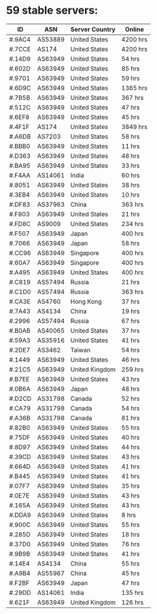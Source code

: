 # 59 stable servers:

| ID | ASN | Server Country | Online |
| ------ | ------ | ------ | ------ |
| #.9AC4 | AS53889 | United States | 4200 hrs |
| #.7CCE | AS174 | United States | 4200 hrs |
| #.14D9 | AS63949 | United States | 54 hrs |
| #.602D | AS63949 | United States | 85 hrs |
| #.9701 | AS63949 | United States | 59 hrs |
| #.6D9C | AS63949 | United States | 1365 hrs |
| #.7B5B | AS63949 | United States | 367 hrs |
| #.512C | AS63949 | United States | 47 hrs |
| #.6EF8 | AS63949 | United States | 45 hrs |
| #.4F1F | AS174 | United States | 3849 hrs |
| #.A6DB | AS7203 | United States | 58 hrs |
| #.BBB0 | AS63949 | United States | 11 hrs |
| #.D363 | AS63949 | United States | 48 hrs |
| #.BA95 | AS63949 | United States | 33 hrs |
| #.F4AA | AS14061 | India | 60 hrs |
| #.8051 | AS63949 | United States | 38 hrs |
| #.3EB4 | AS63949 | United States | 10 hrs |
| #.DF83 | AS37963 | China | 363 hrs |
| #.F803 | AS63949 | United States | 21 hrs |
| #.FD8C | AS9009 | United States | 234 hrs |
| #.F507 | AS63949 | Japan | 400 hrs |
| #.7066 | AS63949 | Japan | 58 hrs |
| #.CC96 | AS63949 | Singapore | 400 hrs |
| #.60A7 | AS63949 | Singapore | 400 hrs |
| #.A495 | AS63949 | United States | 400 hrs |
| #.C819 | AS57494 | Russia | 21 hrs |
| #.C1D0 | AS57494 | Russia | 363 hrs |
| #.CA3E | AS4760 | Hong Kong | 37 hrs |
| #.7A43 | AS4134 | China | 19 hrs |
| #.2996 | AS57494 | Russia | 67 hrs |
| #.B0AB | AS40065 | United States | 37 hrs |
| #.59A3 | AS35916 | United States | 41 hrs |
| #.2DE7 | AS3462 | Taiwan | 54 hrs |
| #.1449 | AS63949 | United States | 46 hrs |
| #.21C5 | AS63949 | United Kingdom | 259 hrs |
| #.B7EE | AS63949 | United States | 43 hrs |
| #.0B6A | AS63949 | Japan | 48 hrs |
| #.D2CD | AS31798 | Canada | 52 hrs |
| #.CA79 | AS31798 | Canada | 54 hrs |
| #.A36B | AS31798 | Canada | 81 hrs |
| #.82B0 | AS63949 | United States | 55 hrs |
| #.75DF | AS63949 | United States | 40 hrs |
| #.8D97 | AS63949 | United States | 44 hrs |
| #.39CD | AS63949 | United States | 43 hrs |
| #.664D | AS63949 | United States | 41 hrs |
| #.B445 | AS63949 | United States | 41 hrs |
| #.07F7 | AS63949 | United States | 35 hrs |
| #.0E7E | AS63949 | United States | 43 hrs |
| #.165A | AS63949 | United States | 43 hrs |
| #.DDA9 | AS63949 | United States | 8 hrs |
| #.900C | AS63949 | United States | 55 hrs |
| #.285D | AS63949 | United States | 18 hrs |
| #.37D0 | AS63949 | United States | 76 hrs |
| #.9B9B | AS63949 | United States | 41 hrs |
| #.14E4 | AS4134 | China | 55 hrs |
| #.A9B4 | AS55967 | China | 45 hrs |
| #.F2BF | AS63949 | Japan | 47 hrs |
| #.29DD | AS14061 | India | 135 hrs |
| #.621F | AS63949 | United Kingdom | 126 hrs |

